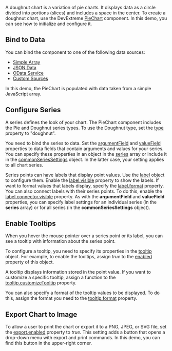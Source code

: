 A doughnut chart is a variation of pie charts. It displays data as a circle divided into portions (slices) and includes a space in the center. To create a doughnut chart, use the DevExtreme [PieChart](/Documentation/ApiReference/UI_Components/dxPieChart/) component. In this demo, you can see how to initialize and configure it.

## Bind to Data

You can bind the component to one of the following data sources: 

* [Simple Array](/Documentation/Guide/Data_Binding/Specify_a_Data_Source/Local_Array/)
* [JSON Data](/Documentation/Guide/Data_Binding/Specify_a_Data_Source/Read-Only_Data_in_JSON_Format/)
* [OData Service](/Documentation/Guide/Data_Binding/Specify_a_Data_Source/OData/)
* [Custom Sources](/Documentation/Guide/Data_Binding/Specify_a_Data_Source/Custom_Data_Sources/)

In this demo, the PieChart is populated with data taken from a simple JavaScript array.

## Configure Series

A series defines the look of your chart. The PieChart component includes the Pie and Doughnut series types. To use the Doughnut type, set the [type](/Documentation/ApiReference/UI_Components/dxPieChart/Configuration/#type) property to "doughnut". 

You need to bind the series to data. Set the [argumentField](/Documentation/ApiReference/UI_Components/dxPieChart/Configuration/series/#argumentField) and [valueField](/Documentation/ApiReference/UI_Components/dxPieChart/Configuration/series/#valueField) properties to data fields that contain arguments and values for your series. You can specify these properties in an object in the [series](/Documentation/ApiReference/UI_Components/dxPieChart/Configuration/series/) array or include it in the [commonSeriesSettings](/Documentation/ApiReference/UI_Components/dxPieChart/Configuration/commonSeriesSettings/) object. In the latter case, your setting applies to all chart series.

Series points can have labels that display point values. Use the [label](/Documentation/ApiReference/UI_Components/dxPieChart/Configuration/series/label/) object to configure them. Enable the [label.visible](/Documentation/ApiReference/UI_Components/dxPieChart/Configuration/series/label/#visible) property to show the labels. If want to format values that labels display, specify the [label.format](/Documentation/ApiReference/UI_Components/dxPieChart/Configuration/series/label/#format) property. You can also connect labels with their series points. To do this, enable the [label.connector.visible](/Documentation/ApiReference/UI_Components/dxPieChart/Configuration/series/label/connector/) property. As with the **argumentField** and **valueField** properties, you can specify label settings for an individual series (in the **series** array) or for all series (in the **commonSeriesSettings** object).

## Enable Tooltips


When you hover the mouse pointer over a series point or its label, you can see a tooltip with information about the series point. 

To configure a tooltip, you need to specify its properties in the [tooltip](/Documentation/ApiReference/UI_Components/dxPieChart/Configuration/tooltip/) object. For example, to enable the tooltips, assign *true* to the [enabled](/Documentation/ApiReference/UI_Components/dxPieChart/Configuration/tooltip/#enabled) property of this object.

A tooltip displays information stored in the point value. If you want to customize a specific tooltip, assign a function to the [tooltip.customizeTooltip](/Documentation/ApiReference/UI_Components/dxPieChart/Configuration/tooltip/#customizeTooltip) property.

You can also specify a format of the tooltip values to be displayed. To do this, assign the format you need to the [tooltip.format](/Documentation/ApiReference/UI_Components/dxPieChart/Configuration/tooltip/#format) property.

## Export Chart to Image

To allow a user to print the chart or export it to a PNG, JPEG, or SVG file, set the [export.enabled](/Documentation/ApiReference/UI_Components/dxPieChart/Configuration/export/#enabled) property to *true*. This setting adds a button that opens a drop-down menu with export and print commands. In this demo, you can find this button in the upper-right corner.

